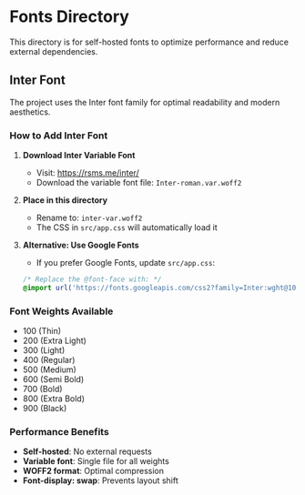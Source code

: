 # Fonts Directory

This directory is for self-hosted fonts to optimize performance and reduce external dependencies.

## Inter Font

The project uses the Inter font family for optimal readability and modern aesthetics.

### How to Add Inter Font

1. **Download Inter Variable Font**
   - Visit: https://rsms.me/inter/
   - Download the variable font file: `Inter-roman.var.woff2`

2. **Place in this directory**
   - Rename to: `inter-var.woff2`
   - The CSS in `src/app.css` will automatically load it

3. **Alternative: Use Google Fonts**
   - If you prefer Google Fonts, update `src/app.css`:
   ```css
   /* Replace the @font-face with: */
   @import url('https://fonts.googleapis.com/css2?family=Inter:wght@100;200;300;400;500;600;700;800;900&display=swap');
   ```

### Font Weights Available

- 100 (Thin)
- 200 (Extra Light)
- 300 (Light)
- 400 (Regular)
- 500 (Medium)
- 600 (Semi Bold)
- 700 (Bold)
- 800 (Extra Bold)
- 900 (Black)

### Performance Benefits

- **Self-hosted**: No external requests
- **Variable font**: Single file for all weights
- **WOFF2 format**: Optimal compression
- **Font-display: swap**: Prevents layout shift 